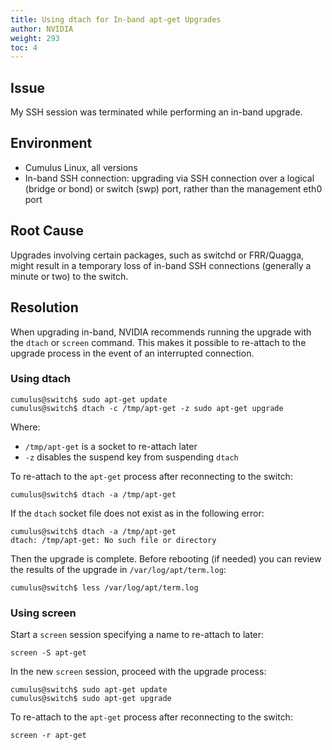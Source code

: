 ```yaml
---
title: Using dtach for In-band apt-get Upgrades
author: NVIDIA
weight: 293
toc: 4
---
```


## Issue
<!-- vale off -->
My SSH session was terminated while performing an in-band upgrade.
<!-- vale on -->
## Environment

- Cumulus Linux, all versions
- In-band SSH connection: upgrading via SSH connection over a logical (bridge or bond) or switch (swp) port, rather than the management eth0 port

## Root Cause

Upgrades involving certain packages, such as switchd or FRR/Quagga, might result in a temporary loss of in-band SSH connections (generally a minute or two) to the switch.

## Resolution

When upgrading in-band, NVIDIA recommends running the upgrade with the `dtach` or `screen` command. This makes it possible to re-attach to the upgrade process in the event of an interrupted connection.

### Using dtach

    cumulus@switch$ sudo apt-get update
    cumulus@switch$ dtach -c /tmp/apt-get -z sudo apt-get upgrade

Where:

- `/tmp/apt-get` is a socket to re-attach later
- `-z` disables the suspend key from suspending `dtach`

To re-attach to the `apt-get` process after reconnecting to the switch:

    cumulus@switch$ dtach -a /tmp/apt-get

If the `dtach` socket file does not exist as in the following error:

    cumulus@switch$ dtach -a /tmp/apt-get
    dtach: /tmp/apt-get: No such file or directory

Then the upgrade is complete. Before rebooting (if needed) you can review the results of the upgrade in `/var/log/apt/term.log`:

    cumulus@switch$ less /var/log/apt/term.log

### Using screen

Start a `screen` session specifying a name to re-attach to later:

    screen -S apt-get

In the new `screen` session, proceed with the upgrade process:

    cumulus@switch$ sudo apt-get update
    cumulus@switch$ sudo apt-get upgrade

To re-attach to the `apt-get` process after reconnecting to the switch:

    screen -r apt-get
